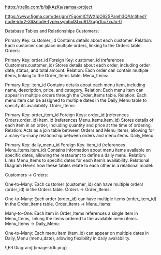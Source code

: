 

https://trello.com/b/lsjkAzKa/samsa-project

https://www.figma.com/design/YEgomIC1WXIpO62SPamh3Q/Untitled?node-id=2-36&node-type=symbol&t=uR17kugr1bc7xrJo-0


Database Tables and Relationships
Customers:

Primary Key: customer_id
Contains details about each customer.
Relation: Each customer can place multiple orders, linking to the Orders table.
Orders:

Primary Key: order_id
Foreign Key: customer_id (references Customers.customer_id)
Stores details about each order, including order date, status, and total amount.
Relation: Each order can contain multiple items, linking to the Order_Items table.
Menu_Items:

Primary Key: item_id
Contains details about each menu item, including name, description, price, and category.
Relation: Each menu item can appear in multiple orders through the Order_Items table.
Relation: Each menu item can be assigned to multiple dates in the Daily_Menu table to specify its availability.
Order_Items:

Primary Key: order_item_id
Foreign Keys:
order_id (references Orders.order_id)
item_id (references Menu_Items.item_id)
Stores details of each item in an order, including quantity and price at the time of ordering.
Relation: Acts as a join table between Orders and Menu_Items, allowing for a many-to-many relationship between orders and menu items.
Daily_Menu:

Primary Key: daily_menu_id
Foreign Key: item_id (references Menu_Items.item_id)
Contains information about menu items available on specific dates, allowing the restaurant to define a daily menu.
Relation: Links Menu_Items to specific dates for each item’s availability.
Relational Diagram
Here’s how these tables relate to each other in a relational model:

Customers → Orders:

One-to-Many: Each customer (customer_id) can have multiple orders (order_id) in the Orders table.
Orders → Order_Items:

One-to-Many: Each order (order_id) can have multiple items (order_item_id) in the Order_Items table.
Order_Items → Menu_Items:

Many-to-One: Each item in Order_Items references a single item in Menu_Items, linking the items ordered to the available menu items.
Menu_Items → Daily_Menu:

One-to-Many: Each menu item (item_id) can appear on multiple dates in Daily_Menu (menu_date), allowing flexibility in daily availability.

![ER Diagram] (images/db.png)